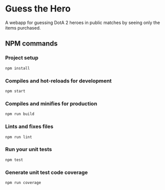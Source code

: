 # Guess the Hero

A webapp for guessing DotA 2 heroes in public matches by seeing only the items purchased.

## NPM commands

### Project setup
```
npm install
```

### Compiles and hot-reloads for development
```
npm start
```

### Compiles and minifies for production
```
npm run build
```

### Lints and fixes files
```
npm run lint
```

### Run your unit tests
```
npm test
```

### Generate unit test code coverage
```
npm run coverage
```
